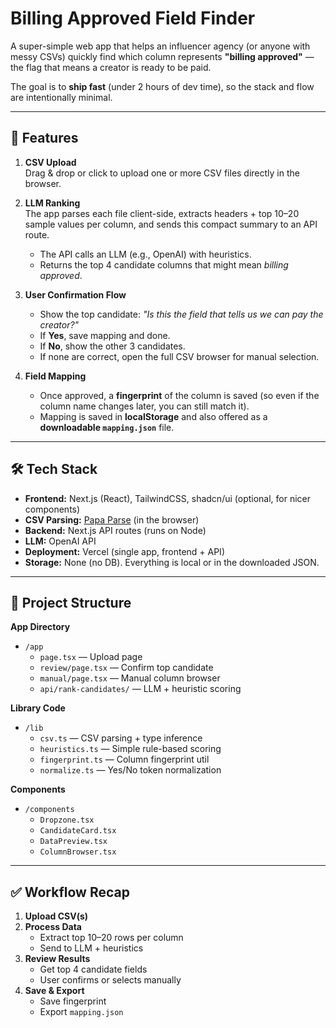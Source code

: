 # Billing Approved Field Finder

A super-simple web app that helps an influencer agency (or anyone with messy CSVs) quickly find which column represents **"billing approved"** — the flag that means a creator is ready to be paid.

The goal is to **ship fast** (under 2 hours of dev time), so the stack and flow are intentionally minimal.

---

## 🚀 Features

1. **CSV Upload**  
   Drag & drop or click to upload one or more CSV files directly in the browser.  

2. **LLM Ranking**  
   The app parses each file client-side, extracts headers + top 10–20 sample values per column, and sends this compact summary to an API route.  
   - The API calls an LLM (e.g., OpenAI) with heuristics.  
   - Returns the top 4 candidate columns that might mean *billing approved*.  

3. **User Confirmation Flow**
   - Show the top candidate: *"Is this the field that tells us we can pay the creator?"*  
   - If **Yes**, save mapping and done.  
   - If **No**, show the other 3 candidates.  
   - If none are correct, open the full CSV browser for manual selection.  

4. **Field Mapping**
   - Once approved, a **fingerprint** of the column is saved (so even if the column name changes later, you can still match it).  
   - Mapping is saved in **localStorage** and also offered as a **downloadable `mapping.json`** file.  

---

## 🛠️ Tech Stack

- **Frontend:** Next.js (React), TailwindCSS, shadcn/ui (optional, for nicer components)  
- **CSV Parsing:** [Papa Parse](https://www.papaparse.com/) (in the browser)  
- **Backend:** Next.js API routes (runs on Node)  
- **LLM:** OpenAI API  
- **Deployment:** Vercel (single app, frontend + API)  
- **Storage:** None (no DB). Everything is local or in the downloaded JSON.  

---

## 📂 Project Structure

**App Directory**
- `/app`
  - `page.tsx` — Upload page
  - `review/page.tsx` — Confirm top candidate
  - `manual/page.tsx` — Manual column browser
  - `api/rank-candidates/` — LLM + heuristic scoring

**Library Code**
- `/lib`
  - `csv.ts` — CSV parsing + type inference
  - `heuristics.ts` — Simple rule-based scoring
  - `fingerprint.ts` — Column fingerprint util
  - `normalize.ts` — Yes/No token normalization

**Components**
- `/components`
  - `Dropzone.tsx`
  - `CandidateCard.tsx`
  - `DataPreview.tsx`
  - `ColumnBrowser.tsx`

---



## ✅ Workflow Recap

1. **Upload CSV(s)**
2. **Process Data**
   - Extract top 10–20 rows per column
   - Send to LLM + heuristics
3. **Review Results**
   - Get top 4 candidate fields
   - User confirms or selects manually
4. **Save & Export**
   - Save fingerprint
   - Export `mapping.json`
